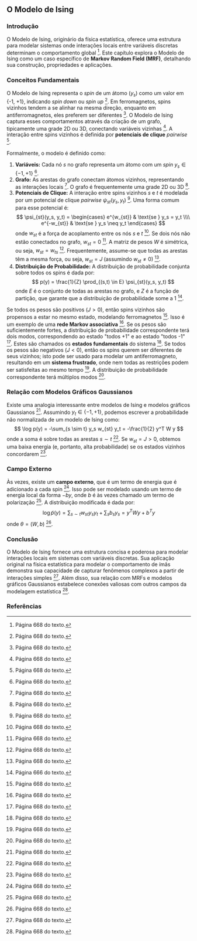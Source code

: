 ## O Modelo de Ising

### Introdução
O Modelo de Ising, originário da física estatística, oferece uma estrutura para modelar sistemas onde interações locais entre variáveis discretas determinam o comportamento global [^8]. Este capítulo explora o Modelo de Ising como um caso específico de **Markov Random Field (MRF)**, detalhando sua construção, propriedades e aplicações.

### Conceitos Fundamentais

O Modelo de Ising representa o *spin* de um átomo ($y_s$) como um valor em {-1, +1}, indicando *spin down* ou *spin up* [^8]. Em ferromagnetos, spins vizinhos tendem a se alinhar na mesma direção, enquanto em antiferromagnetos, eles preferem ser diferentes [^8]. O Modelo de Ising captura esses comportamentos através da criação de um grafo, tipicamente uma grade 2D ou 3D, conectando variáveis vizinhas [^8]. A interação entre spins vizinhos é definida por **potenciais de clique** *pairwise* [^8].

Formalmente, o modelo é definido como:
1.  **Variáveis:** Cada nó *s* no grafo representa um átomo com um *spin* $y_s \in \{-1, +1\}$ [^8].
2.  **Grafo:** As arestas do grafo conectam átomos vizinhos, representando as interações locais [^8]. O grafo é frequentemente uma grade 2D ou 3D [^8].
3.  **Potenciais de Clique:** A interação entre spins vizinhos *s* e *t* é modelada por um potencial de clique *pairwise* $\psi_{st}(y_s, y_t)$ [^8]. Uma forma comum para esse potencial é:
    $$     \psi_{st}(y_s, y_t) = \begin{cases} e^{w_{st}} & \text{se } y_s = y_t \\\\ e^{-w_{st}} & \text{se } y_s \neq y_t \end{cases}     $$
    onde $w_{st}$ é a força de acoplamento entre os nós *s* e *t* [^8]. Se dois nós não estão conectados no grafo, $w_{st} = 0$ [^8]. A matriz de pesos *W* é simétrica, ou seja, $w_{st} = w_{ts}$ [^8]. Frequentemente, assume-se que todas as arestas têm a mesma força, ou seja, $w_{st} = J$ (assumindo $w_{st} \neq 0$) [^8].
4.  **Distribuição de Probabilidade:** A distribuição de probabilidade conjunta sobre todos os spins é dada por:
    $$     p(y) = \frac{1}{Z} \prod_{(s,t) \in E} \psi_{st}(y_s, y_t)     $$
    onde *E* é o conjunto de todas as arestas no grafo, e *Z* é a função de partição, que garante que a distribuição de probabilidade some a 1 [^6].

Se todos os pesos são positivos ($J > 0$), então spins vizinhos são propensos a estar no mesmo estado, modelando ferromagnetos [^8]. Isso é um exemplo de uma **rede Markov associativa** [^8]. Se os pesos são suficientemente fortes, a distribuição de probabilidade correspondente terá dois modos, correspondendo ao estado "todos +1" e ao estado "todos -1" [^8]. Estes são chamados os **estados fundamentais** do sistema [^8]. Se todos os pesos são negativos ($J < 0$), então os spins querem ser diferentes de seus vizinhos; isto pode ser usado para modelar um antiferromagneto, resultando em um **sistema frustrado**, onde nem todas as restrições podem ser satisfeitas ao mesmo tempo [^8]. A distribuição de probabilidade correspondente terá múltiplos modos [^8].

### Relação com Modelos Gráficos Gaussianos
Existe uma analogia interessante entre modelos de Ising e modelos gráficos Gaussianos [^8]. Assumindo $y_t \in \{-1, +1\}$, podemos escrever a probabilidade não normalizada de um modelo de Ising como:
$$ \log p(y) = -\sum_{s \sim t} y_s w_{st} y_t = -\frac{1}{2} y^T W y $$
onde a soma é sobre todas as arestas $s \sim t$ [^8]. Se $w_{st} = J > 0$, obtemos uma baixa energia (e, portanto, alta probabilidade) se os estados vizinhos concordarem [^8].

### Campo Externo
Às vezes, existe um **campo externo**, que é um termo de energia que é adicionado a cada spin [^8]. Isso pode ser modelado usando um termo de energia local da forma $-b y$, onde *b* é às vezes chamado um termo de polarização [^8]. A distribuição modificada é dada por:
$$ \log \tilde{p}(y) = \sum_{s \sim t} w_{st} y_s y_t + \sum_s b_s y_s = y^T W y + b^T y $$
onde $\theta = (W, b)$ [^8].

### Conclusão
O Modelo de Ising fornece uma estrutura concisa e poderosa para modelar interações locais em sistemas com variáveis discretas. Sua aplicação original na física estatística para modelar o comportamento de ímãs demonstra sua capacidade de capturar fenômenos complexos a partir de interações simples [^8]. Além disso, sua relação com MRFs e modelos gráficos Gaussianos estabelece conexões valiosas com outros campos da modelagem estatística [^8].

### Referências
[^8]: Página 668 do texto.
[^6]: Página 666 do texto.
<!-- END -->